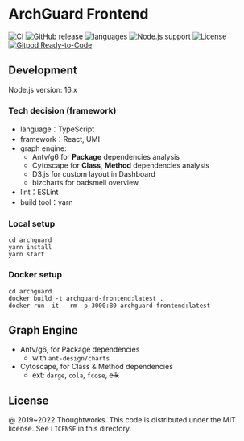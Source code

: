 # ArchGuard Frontend

[![CI](https://github.com/archguard/archguard-frontend/actions/workflows/ci.yml/badge.svg)](https://github.com/archguard/archguard-frontend/actions/workflows/ci.yml)
[![GitHub release](https://img.shields.io/github/v/release/archguard/archguard-frontend?logo=git&logoColor=white)](https://github.com/archguard/archguard-frontend/releases)
[![languages](https://img.shields.io/badge/language-typescript-blueviolet?logo=TypeScript&logoColor=white)](https://www.typescriptlang.org/)
[![Node.js support](https://img.shields.io/badge/Node.js-16.x+-green?logo=nodedotjs&logoColor=white)](https://nodejs.org/)
[![License](https://img.shields.io/github/license/archguard/archguard-frontend?color=4D7A97&logo=opensourceinitiative&logoColor=white)](https://opensource.org/licenses/MIT)
[![Gitpod Ready-to-Code](https://img.shields.io/badge/Gitpod-ready--to--code-green?label=gitpod&logo=gitpod&logoColor=white)](https://gitpod.io/#https://github.com/archguard/archguard-frontend)

## Development

Node.js version: 16.x

### Tech decision (framework)

- language：TypeScript
- framework：React, UMI
- graph engine: 
  - Antv/g6 for **Package** dependencies analysis
  - Cytoscape for **Class**, **Method** dependencies analysis
  - D3.js for custom layout in Dashboard
  - bizcharts for badsmell overview
- lint：ESLint
- build tool：yarn

### Local setup

```
cd archguard
yarn install
yarn start
```

### Docker setup

```
cd archguard
docker build -t archguard-frontend:latest .
docker run -it --rm -p 3000:80 archguard-frontend:latest
```

## Graph Engine

- Antv/g6, for Package dependencies
  - with `ant-design/charts`
- Cytoscape, for Class & Method dependencies 
  - ext: `darge`, `cola`, `fcose`, ~~elk~~

License
---

@ 2019~2022 Thoughtworks. This code is distributed under the MIT license. See `LICENSE` in this directory.

